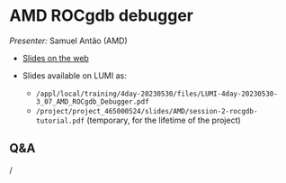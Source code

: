 # AMD ROCgdb debugger

<!-- Cannot do in full italics as the ã is misplaced which is likely an mkdocs bug. -->
*Presenter:* Samuel Antão (AMD)

-   [Slides on the web](https://462000265.lumidata.eu/4day-20230530/files/LUMI-4day-20230530-3_07_AMD_ROCgdb_Debugger.pdf)

-   Slides available on LUMI as:
    -   `/appl/local/training/4day-20230530/files/LUMI-4day-20230530-3_07_AMD_ROCgdb_Debugger.pdf`
    -   `/project/project_465000524/slides/AMD/session-2-rocgdb-tutorial.pdf` (temporary, for the lifetime of the project)


## Q&A

/
